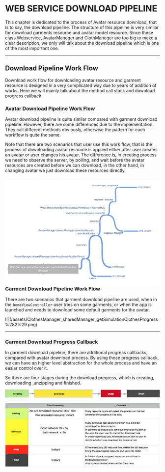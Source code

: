 # WEB SERVICE DOWNLOAD PIPELINE

This chapter is dedicated to the process of Avatar resource download, that is to say, the download pipeline. The structure of this pipeline is very similar for download garments resource and avatar model resource. Since these class Webservice, AvatarManeger and ClothManeger are too big to make a clear description, we only will talk about the download pipeline which is one of the most important one.

---

## Download Pipeline Work Flow

Download work flow for downloading avatar resource and garment resource is designed in a very complicated way due to years of addition of works. Here we will mainly talk about the method call stack and download progress callback.

### Avatar Download Pipeline Work Flow

Avatar download pipeline is quite similar compared with garment download pipeline. However, there are some differences due to the implementation. They call different methods obviously, otherwise the pattern for each workflow is quite the same.

Note that there are two scenarios that user use this work flow, that is the process of downloading avatar resource is applied either after user creates an avatar or user changes his avatar. The difference is, in creating process we need to observe the server, by polling, and wait before the avatar resources are created before we can download, in the other hand, in changing avatar we just download these resources directly.

### ![](/assets/WebService_sharedService_getUserInfoAndDownloadAvatar.png)Garment Download Pipeline Work Flow

There are two scenarios that garment download pipeline are used, when in the `homeViewController`   user tries on some garments, or when the app is launched and needs to download some default garments for the avatar.

![](/assets/ClothesManager_sharedManager_getSimulationClothesProgress %282%29.png)

---

### Garment Download Progress Callback

In garment download pipeline, there are additional progress callbacks, compared with avatar download process. By using those progress callback, we can have an higher level abstraction for the whole process and have an easier control over it.

So there are four stages during the download pregress, which is creating, downloading ,unzipping and finished.

![](/assets/flow.png)

![](/assets/table2.png)





